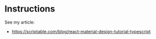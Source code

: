 # Instructions

See my article:

* https://scriptable.com/blog/react-material-design-tutorial-typescript

